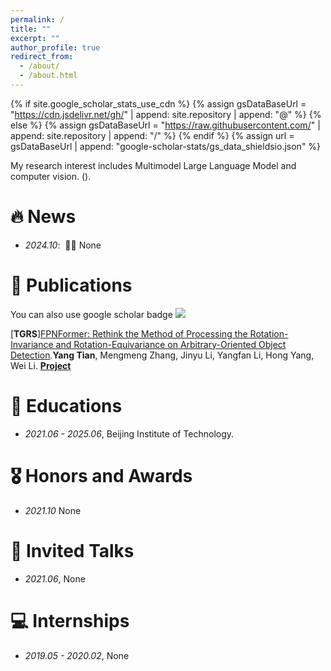 ```yaml
---
permalink: /
title: ""
excerpt: ""
author_profile: true
redirect_from: 
  - /about/
  - /about.html
---
```


{% if site.google_scholar_stats_use_cdn %}
{% assign gsDataBaseUrl = "https://cdn.jsdelivr.net/gh/" | append: site.repository | append: "@" %}
{% else %}
{% assign gsDataBaseUrl = "https://raw.githubusercontent.com/" | append: site.repository | append: "/" %}
{% endif %}
{% assign url = gsDataBaseUrl | append: "google-scholar-stats/gs_data_shieldsio.json" %}

<span class='anchor' id='about-me'></span>


My research interest includes Multimodel Large Language Model and computer vision. ().


# 🔥 News
- *2024.10*: &nbsp;🎉🎉 None

# 📝 Publications 
You can also use google scholar badge <a href='https://scholar.google.com/citations?user=DwterwUAAAAJ'><img src="https://img.shields.io/endpoint?url={{ url | url_encode }}&logo=Google%20Scholar&labelColor=f6f6f6&color=9cf&style=flat&label=citations"></a>

[**TGRS**][FPNFormer: Rethink the Method of Processing the Rotation-Invariance and Rotation-Equivariance on Arbitrary-Oriented Object Detection](https://ieeexplore.ieee.org/document/10384424).**Yang Tian**, Mengmeng Zhang, Jinyu Li, Yangfan Li, Hong Yang, Wei Li. [**Project**](https://github.com/yangtian6781/FPNFormer)


# 📖 Educations
- *2021.06 - 2025.06*, Beijing Institute of Technology.

# 🎖 Honors and Awards
- *2021.10* None

# 💬 Invited Talks
- *2021.06*, None

# 💻 Internships
- *2019.05 - 2020.02*, None
